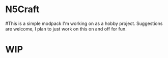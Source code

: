 # N5Craft
#This is a simple modpack I'm working on as a hobby project. Suggestions are welcome, I plan to just work on this on and off for fun. 
# WIP #
